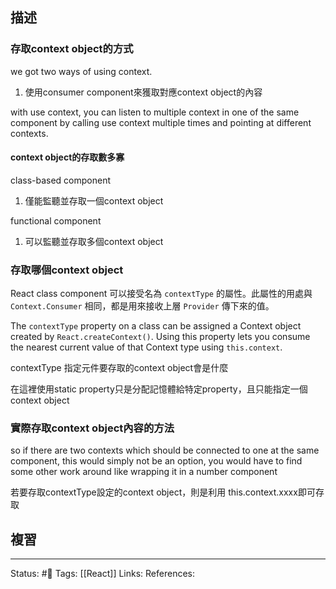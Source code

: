 ## 描述


### 存取context object的方式
we got two ways of using context.
1. 使用consumer component來獲取對應context object的內容

with use context, you can listen to multiple context in one of the same component by calling use context multiple times and pointing at different contexts.



#### context object的存取數多寡
class-based component

1. 僅能監聽並存取一個context object

  

functional component
1. 可以監聽並存取多個context object

### 存取哪個context object

React class component 可以接受名為 `contextType` 的屬性。此屬性的用處與 `Context.Consumer` 相同，都是用來接收上層 `Provider` 傳下來的值。

  

  

The `contextType` property on a class can be assigned a Context object created by `React.createContext()`. Using this property lets you consume the nearest current value of that Context type using `this.context`.

  

  

contextType 指定元件要存取的context object會是什麼

  

在這裡使用static property只是分配記憶體給特定property，且只能指定一個context object


### 實際存取context object內容的方法

so if there are two contexts which should be connected to one at the same component, this would simply not be an option, you would have to find some other work around like wrapping it in a number component

若要存取contextType設定的context object，則是利用
this.context.xxxx即可存取



## 複習


---
Status: #🌱 
Tags:
[[React]]
Links:
References: